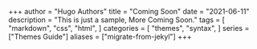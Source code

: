 +++
author = "Hugo Authors"
title = "Coming Soon"
date = "2021-06-11"
description = "This is just a sample, More Coming Soon."
tags = [
    "markdown",
    "css",
    "html",
]
categories = [
    "themes",
    "syntax",
]
series = ["Themes Guide"]
aliases = ["migrate-from-jekyl"]
+++



